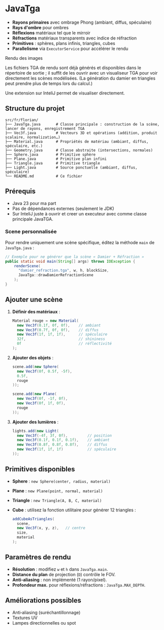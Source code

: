# JavaTga

- **Rayons primaires** avec ombrage Phong (ambiant, diffus, spéculaire)
- **Rays d'ombre** pour ombres
- **Réflexions** matériaux tel que le mirroir
- **Réfractions** matériaux transparents avec indice de réfraction
- **Primitives** : sphères, plans infinis, triangles, cubes
- **Parallelisme** via `ExecutorService` pour accélérer le rendu

Rendu des images

Les fichiers TGA de rendu sont déjà générés et disponibles dans le répertoire de sortie ; il suffit de les ouvrir avec un visualiseur TGA pour voir directement les scènes modélisées. (La génération du damier en triangles peut prendre plus de temps lors du calcul.)

Une extension sur InteliJ permet de visualiser directement.

## Structure du projet

```
src/fr/florian/
├── JavaTga.java       # Classe principale : construction de la scène, lancer de rayons, enregistrement TGA
├── Vec3f.java         # Vecteurs 3D et opérations (addition, produit scalaire, normalization…)
├── Material.java      # Propriétés de matériau (ambiant, diffus, spéculaire, etc.)
├── Geometry.java      # Classe abstraite (intersections, normales)
├── Sphere.java        # Primitive sphère
├── Plane.java         # Primitive plan infini
├── Triangle.java      # Primitive triangle
├── Light.java         # Source ponctuelle (ambiant, diffus, spéculaire)
└── README.md          # Ce fichier
```

## Prérequis

- Java 23 pour ma part
- Pas de dépendances externes (seulement le JDK)
- Sur InteliJ juste à ouvrir et creer un executeur avec comme classe principale JavaTGA.

### Scene personnalisée

Pour rendre uniquement une scène spécifique, éditez la méthode `main` de `JavaTga.java` :

```java
// Exemple pour ne générer que la scène « Damier + Réfraction »
public static void main(String[] args) throws IOException {
    renderScene(
      "damier_refraction.tga", w, h, blockSize,
      JavaTga::drawDamierRefractionScene
    );
}
```

## Ajouter une scène

1. **Définir des matériaux** :

   ```java
   Material rouge = new Material(
     new Vec3f(0.1f, 0f, 0f),    // ambiant
     new Vec3f(0.7f, 0f, 0f),    // diffus
     new Vec3f(1f, 1f, 1f),      // spéculaire
     32f,                        // shininess
     0f                          // réflectivité
   );
   ```

2. **Ajouter des objets** :

   ```java
   scene.add(new Sphere(
     new Vec3f(0f, 0.5f, -5f),
     0.5f,
     rouge
   ));

   scene.add(new Plane(
     new Vec3f(0f, -1f, 0f),
     new Vec3f(0f, 1f, 0f),
     rouge
   ));
   ```

3. **Ajouter des lumières** :

   ```java
   lights.add(new Light(
     new Vec3f(-4f, 3f, 0f),         // position
     new Vec3f(0.1f, 0.1f, 0.1f),    // ambiant
     new Vec3f(0.8f, 0.8f, 0.8f),    // diffus
     new Vec3f(1f, 1f, 1f)           // spéculaire
   ));
   ```

## Primitives disponibles

- **Sphere** : `new Sphere(center, radius, material)`
- **Plane** : `new Plane(point, normal, material)`
- **Triangle** : `new Triangle(A, B, C, material)`
- **Cube** : utilisez la fonction utilitaire pour générer 12 triangles :

  ```java
  addCubeAsTriangles(
    scene,
    new Vec3f(x, y, z),   // centre
    size,
    material
  );
  ```

## Paramètres de rendu

- **Résolution** : modifiez `w` et `h` dans `JavaTga.main`.
- **Distance du plan** de projection (`D`) contrôle le FOV.
- **Anti‐aliasing** : non implémenté (1 rayon/pixel).
- **Profondeur max.** pour réflexions/réfractions : `JavaTga.MAX_DEPTH`.

## Améliorations possibles

- Anti‐aliasing (suréchantillonnage)
- Textures UV
- Lampes directionnelles ou spot
